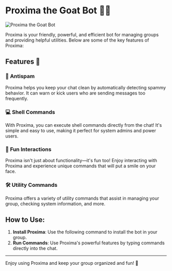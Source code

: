 # Proxima the Goat Bot 🐐✨

![Proxima the Goat Bot](https://i.imgur.com/abc123.jpg)

Proxima is your friendly, powerful, and efficient bot for managing groups and providing helpful utilities. Below are some of the key features of Proxima:

## Features 🎉

### 🐐 **Antispam**
Proxima helps you keep your chat clean by automatically detecting spammy behavior. It can warn or kick users who are sending messages too frequently.

### 💻 **Shell Commands**
With Proxima, you can execute shell commands directly from the chat! It's simple and easy to use, making it perfect for system admins and power users.

### 🎈 **Fun Interactions**
Proxima isn't just about functionality—it's fun too! Enjoy interacting with Proxima and experience unique commands that will put a smile on your face.

### 🛠️ **Utility Commands**
Proxima offers a variety of utility commands that assist in managing your group, checking system information, and more.

## How to Use:
1. **Install Proxima**: Use the following command to install the bot in your group.
2. **Run Commands**: Use Proxima's powerful features by typing commands directly into the chat.

---

Enjoy using Proxima and keep your group organized and fun! 🎉
